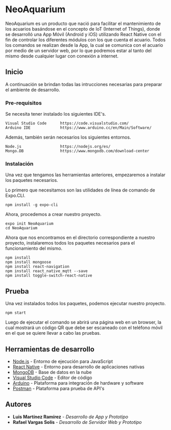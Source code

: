 # NeoAquarium

NeoAquarium es un producto que nació para facilitar el mantenimiento de los acuarios basándose en el concepto de IoT (Internet of Things), donde se desarrolló una App Móvil (Android y iOS) utilizando React Native con el fin de controlar los diferentes módulos con los que cuenta el acuario. Todos los comandos se realizan desde la App, la cual se comunica con el acuario por medio de un servidor web, por lo que podremos estar al tanto del mismo desde cualquier lugar con conexión a internet. 

## Inicio
A continuación se brindan todas las intrucciones necesarias para preparar el ambiente de desarrollo.

### Pre-requisitos
Se necesita tener instalado los siguientes IDE's.

```
Visual Studio Code      https://code.visualstudio.com/
Arduino IDE             https://www.arduino.cc/en/Main/Software/
```

Además, también serán necesarios los siguientes entornos.

```
Node.js                 https://nodejs.org/es/
Mongo.DB                https://www.mongodb.com/download-center
```
### Instalación
Una vez que tengamos las herramientas anteriores, empezaremos a instalar los paquetes necesarios.

Lo primero que necesitamos son las utilidades de línea de comando de Expo.CLI.

```
npm install -g expo-cli
```

Ahora, procedemos a crear nuestro proyecto.

```
expo init NeoAquarium
cd NeoAquarium
```

Ahora que nos encontramos en el directorio correspondiente a nuestro proyecto, instalaremos todos los paquetes necesarios para el funcionamiento del mismo.

```
npm install
npm install mongoose
npm install react-navigation
npm install react_native_mqtt --save
npm install toggle-switch-react-native
```

## Prueba
Una vez instalados todos los paquetes, podemos ejecutar nuestro proyecto.

```
npm start
```

Luego de ejecutar el comando se abrirá una página web en un browser, la cual mostrará un código QR que debe ser escaneado con el teléfono móvil en el que se quiere llevar a cabo las pruebas.



## Herramientas de desarrollo
* [Node.js](https://nodejs.org/es/) - Entorno de ejecución para JavaScript
* [React Native](https://facebook.github.io/react-native/) - Entorno para desarrollo de aplicaciones nativas
* [MongoDB](https://www.mongodb.com/) - Base de datos en la nube
* [Visual Studio Code](https://code.visualstudio.com/) - Editor de código
* [Arduino](https://www.arduino.cc/) - Plataforma para integración de hardware y software
* [Postman](https://www.getpostman.com) - Plataforma para prueba de API's

## Autores
* **Luis Martínez Ramírez** - *Desarrollo de App y Prototipo*
* **Rafael Vargas Solís** - *Desarrollo de Servidor Web y Prototipo*
